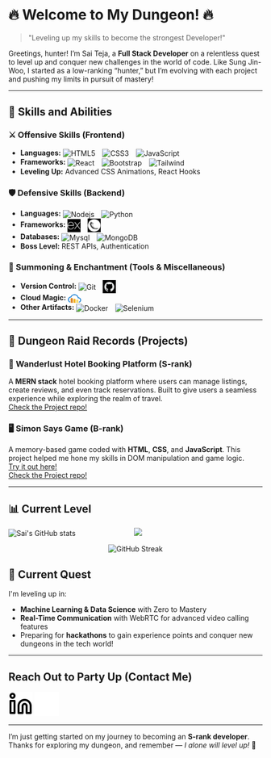 # 🔥 Welcome to My Dungeon! 🔥

> "Leveling up my skills to become the strongest Developer!"

Greetings, hunter! I’m Sai Teja, a **Full Stack Developer** on a relentless quest to level up and conquer new challenges in the world of code. Like Sung Jin-Woo, I started as a low-ranking “hunter,” but I’m evolving with each project and pushing my limits in pursuit of mastery!

---

## 💪 Skills and Abilities

### ⚔️ Offensive Skills (Frontend)

- **Languages:**
  <img align="center" alt="HTML5" width="26px" src="https://cdn.jsdelivr.net/gh/devicons/devicon/icons/html5/html5-original.svg" style="padding-right:10px;" />
  <img align="center" alt="CSS3" width="26px" src="https://cdn.jsdelivr.net/gh/devicons/devicon/icons/css3/css3-original.svg" style="padding-right:10px;" />
  <img align="center" alt="JavaScript" width="26px" src="https://cdn.jsdelivr.net/gh/devicons/devicon/icons/javascript/javascript-original.svg" style="padding-right:10px;" />
- **Frameworks:**
  <img align="center" alt="React" width="26px" src="https://cdn.jsdelivr.net/gh/devicons/devicon/icons/react/react-original.svg" style="padding-right:10px;" />
  <img align="center" alt="Bootstrap" width="26px" src="https://cdn.jsdelivr.net/gh/devicons/devicon/icons/bootstrap/bootstrap-original.svg" style="padding-right:10px;" />
  <img align="center" alt="Tailwind" width="26px" src="https://cdn.jsdelivr.net/gh/devicons/devicon/icons/tailwindcss/tailwindcss-original.svg" style="padding-right:10px;" />
- **Leveling Up:**
  Advanced CSS Animations,
  React Hooks

### 🛡️ Defensive Skills (Backend)

- **Languages:**
  <img align="center" alt="Nodejs" width="26px" src="https://cdn.jsdelivr.net/gh/devicons/devicon/icons/nodejs/nodejs-original.svg" style="padding-right:10px;" />
  <img align="center" alt="Python" width="26px" src="https://cdn.jsdelivr.net/gh/devicons/devicon/icons/python/python-original.svg" style="padding-right:10px;" />
- **Frameworks:**
  <img align="center" alt="Express" width="26px" src="./img/express-dark.png" style="padding-right:10px;" />
  <img align="center" alt="Flask" width="26px" src="./img/flask.png" style="padding-right:10px; filter: invert(100%);" class="" />
- **Databases:**
  <img align="center" alt="Mysql" width="26px" src="https://cdn.jsdelivr.net/gh/devicons/devicon/icons/mysql/mysql-original.svg" style="padding-right:10px;" />
  <img align="center" alt="MongoDB" width="26px" src="https://cdn.jsdelivr.net/gh/devicons/devicon/icons/mongodb/mongodb-original.svg" style="padding-right:10px;" />
- **Boss Level:** REST APIs, Authentication

### 🧙 Summoning & Enchantment (Tools & Miscellaneous)

- **Version Control:**
  <img align="center" alt="Git" width="26px" src="https://cdn.jsdelivr.net/gh/devicons/devicon/icons/git/git-original.svg" style="padding-right:10px;" />
  <img align="center" alt="GitHub" width="26px" src="./img/github.png" style="padding-right:10px; filter: invert(100%);"/>
- **Cloud Magic:** <img align="center" alt="Cloudinary" width="26px" src="./img/cloudinary.svg" style="padding-right:10px;"/>
- **Other Artifacts:**
  <img align="center" alt="Docker" width="26px" src="https://cdn.jsdelivr.net/gh/devicons/devicon/icons/docker/docker-original.svg" style="padding-right:10px;"/>
  <img align="center" alt="Selenium" width="26px" src="https://cdn.jsdelivr.net/gh/devicons/devicon/icons/selenium/selenium-original.svg" style="padding-right:10px;" />

---

## 📜 Dungeon Raid Records (Projects)

### **🏨 Wanderlust Hotel Booking Platform (S-rank)**

A **MERN stack** hotel booking platform where users can manage listings, create reviews, and even track reservations. Built to give users a seamless experience while exploring the realm of travel.<br>
[Check the Project repo!](https://github.com/thesaiteja24/wanderlust-mern)

### **🖥️ Simon Says Game (B-rank)**

A memory-based game coded with **HTML**, **CSS**, and **JavaScript**. This project helped me hone my skills in DOM manipulation and game logic.<br>
[Try it out here!](https://sai-teja-web-dev-projects.on.drv.tw/www.saiteja.dev/)<br>
[Check the Project repo!](https://github.com/thesaiteja24/javascript-simon-says)

---

## 📊 Current Level

![Sai's GitHub stats](https://github-readme-stats.vercel.app/api?username=thesaiteja24&show_icons=true&theme=tokyonight)
<img src="https://github-readme-stats.vercel.app/api/top-langs/?username=thesaiteja24&layout=donut&theme=tokyonight"  width=35.5% style="margin-left:7rem;"/>

<div align="center">
    <img src="https://nirzak-streak-stats.vercel.app/?user=thesaiteja24&theme=tokyonight-duo&date_format=j%20M%5B%20Y%5D" alt="GitHub Streak">
</div>

## 🧗 Current Quest

I'm leveling up in:

- **Machine Learning & Data Science** with Zero to Mastery
- **Real-Time Communication** with WebRTC for advanced video calling features
- Preparing for **hackathons** to gain experience points and conquer new dungeons in the tech world!

---

## Reach Out to Party Up (Contact Me)

[![LinkedIn](./img/linkedin-light.svg)](https://linkedin.com/in/saitejapatsa#gh-light-mode-only)
[![LinkedIn](./img/linkedin-dark.svg)](https://linkedin.com/in/saitejapatsa#gh-dark-mode-only)

---

I’m just getting started on my journey to becoming an **S-rank developer**. Thanks for exploring my dungeon, and remember — _I alone will level up!_ 💪
